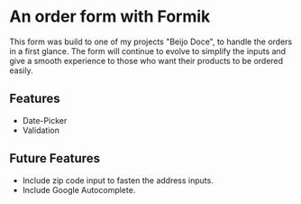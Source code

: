 # An order form with Formik

This form was build to one of my projects "Beijo Doce", to handle the orders in a first glance.
The form will continue to evolve to simplify the inputs and give a smooth experience to those who want their products to be ordered easily.

## Features

-   Date-Picker
-   Validation

## Future Features

-   Include zip code input to fasten the address inputs.
-   Include Google Autocomplete.

